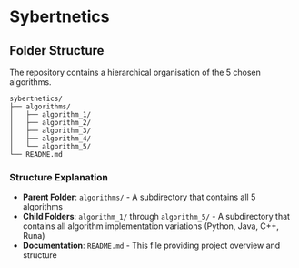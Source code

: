 # Sybertnetics

## Folder Structure

The repository contains a hierarchical organisation of the 5 chosen algorithms.

```
sybertnetics/                   
├── algorithms/                 
│   ├── algorithm_1/            
│   ├── algorithm_2/            
│   ├── algorithm_3/            
│   ├── algorithm_4/                
│   └── algorithm_5/            
└── README.md                   
```

### Structure Explanation

- **Parent Folder**: `algorithms/` - A subdirectory that contains all 5 algorithms
- **Child Folders**: `algorithm_1/` through `algorithm_5/` - A subdirectory that contains all algorithm implementation variations (Python, Java, C++, Runa)
- **Documentation**: `README.md` - This file providing project overview and structure

